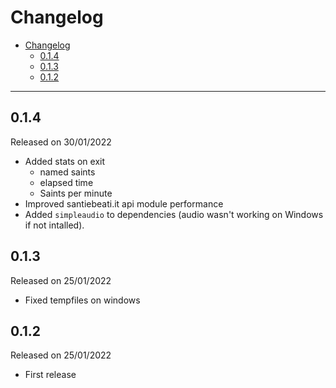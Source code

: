 # Changelog

- [Changelog](#changelog)
  - [0.1.4](#014)
  - [0.1.3](#013)
  - [0.1.2](#012)

---

## 0.1.4

Released on 30/01/2022

- Added stats on exit
  - named saints
  - elapsed time
  - Saints per minute
- Improved santiebeati.it api module performance
- Added `simpleaudio` to dependencies (audio wasn't working on Windows if not intalled).

## 0.1.3

Released on 25/01/2022

- Fixed tempfiles on windows

## 0.1.2

Released on 25/01/2022

- First release
